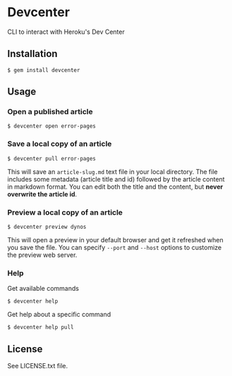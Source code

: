 # Devcenter

CLI to interact with Heroku's Dev Center

## Installation

    $ gem install devcenter

## Usage

### Open a published article

    $ devcenter open error-pages

### Save a local copy of an article

    $ devcenter pull error-pages

This will save an `article-slug.md` text file in your local directory. The file includes some metadata (article title and id) followed by the article content in markdown format. You can edit both the title and the content, but **never overwrite the article id**.

### Preview a local copy of an article

    $ devcenter preview dynos

This will open a preview in your default browser and get it refreshed when you save the file. You can specify `--port` and `--host` options to customize the preview web server.

### Help

Get available commands

    $ devcenter help

Get help about a specific command

    $ devcenter help pull

## License

See LICENSE.txt file.